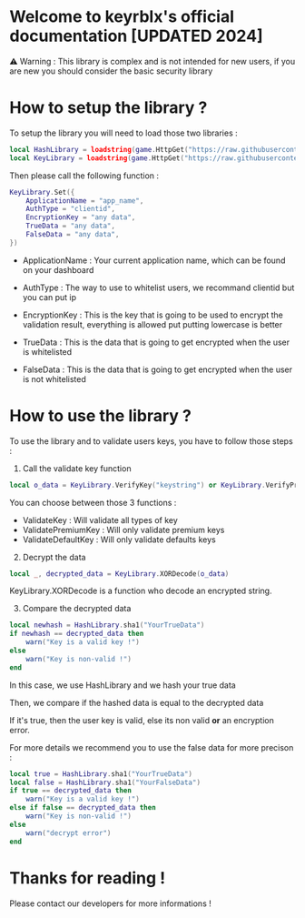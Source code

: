 # Welcome to keyrblx's official documentation [UPDATED 2024]

⚠️ Warning : This library is complex and is not intended for new users, if you are new you should consider the basic security library


# How to setup the library ?
To setup the library you will need to load those two libraries :
```lua
local HashLibrary = loadstring(game.HttpGet("https://raw.githubusercontent.com/Egor-Skriptunoff/pure_lua_SHA/master/sha2.lua"))()
local KeyLibrary = loadstring(game.HttpGet("https://raw.githubusercontent.com/MaGiXxScripter0/keysystemv2api/master/version2.lua"))()
```

Then please call the following function : 
```lua
KeyLibrary.Set({
    ApplicationName = "app_name",
    AuthType = "clientid",
    EncryptionKey = "any data",
    TrueData = "any data",
    FalseData = "any data",
})
```
- ApplicationName : Your current application name, which can be found on your dashboard
  
- AuthType : The way to use to whitelist users, we recommand clientid but you can put ip
  
- EncryptionKey : This is the key that is going to be used to encrypt the validation result, everything is allowed put putting lowercase is better
  
- TrueData : This is the data that is going to get encrypted when the user is whitelisted
  
- FalseData : This is the data that is going to get encrypted when the user is not whitelisted

# How to use the library ?

To use the library and to validate users keys, you have to follow those steps :
1. Call the validate key function
```lua
local o_data = KeyLibrary.VerifyKey("keystring") or KeyLibrary.VerifyPremiumKey("keystring") or KeyLibrary.VerifyDefaultKey("keystring")
```
You can choose between those 3 functions :
- ValidateKey : Will validate all types of key
- ValidatePremiumKey : Will only validate premium keys
- ValidateDefaultKey : Will only validate defaults keys

2. Decrypt the data
```lua
local _, decrypted_data = KeyLibrary.XORDecode(o_data)
```
KeyLibrary.XORDecode is a function who decode an encrypted string.

3. Compare the decrypted data
```lua
local newhash = HashLibrary.sha1("YourTrueData")
if newhash == decrypted_data then
    warn("Key is a valid key !")
else
    warn("Key is non-valid !")
end
```
In this case, we use HashLibrary and we hash your true data

Then, we compare if the hashed data is equal to the decrypted data

If it's true, then the user key is valid, else its non valid **or** an encryption error. 

For more details we recommend you to use the false data for more precison :
```lua
local true = HashLibrary.sha1("YourTrueData")
local false = HashLibrary.sha1("YourFalseData")
if true == decrypted_data then
    warn("Key is a valid key !")
else if false == decrypted_data then
    warn("Key is non-valid !")
else
    warn("decrypt error")
end
```

# Thanks for reading !
Please contact our developers for more informations !
